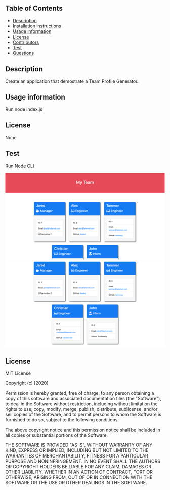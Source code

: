 ## Table of Contents 

* [Description](#description)
* [Installation instructions](#installation)
* [Usage information](#usage)
* [License](#License)
* [Contributors](#contributors)
* [Test](#test)
* [Questions](#questions)



## Description

Create an application that demostrate a Team Profile Generator.

## Usage information
 
 Run node index.js

 ## License

None

## Test
 
 Run Node CLI

![Employee Summary 1](./Assets/10-OOP-homework-demo-1.png)
![Employee Summary 2](./Assets/10-OOP-homework-demo-2.png)
 
 ## License

MIT License

Copyright (c) [2020] 

Permission is hereby granted, free of charge, to any person obtaining a copy
of this software and associated documentation files (the "Software"), to deal
in the Software without restriction, including without limitation the rights
to use, copy, modify, merge, publish, distribute, sublicense, and/or sell
copies of the Software, and to permit persons to whom the Software is
furnished to do so, subject to the following conditions:

The above copyright notice and this permission notice shall be included in all
copies or substantial portions of the Software.

THE SOFTWARE IS PROVIDED "AS IS", WITHOUT WARRANTY OF ANY KIND, EXPRESS OR
IMPLIED, INCLUDING BUT NOT LIMITED TO THE WARRANTIES OF MERCHANTABILITY,
FITNESS FOR A PARTICULAR PURPOSE AND NONINFRINGEMENT. IN NO EVENT SHALL THE
AUTHORS OR COPYRIGHT HOLDERS BE LIABLE FOR ANY CLAIM, DAMAGES OR OTHER
LIABILITY, WHETHER IN AN ACTION OF CONTRACT, TORT OR OTHERWISE, ARISING FROM,
OUT OF OR IN CONNECTION WITH THE SOFTWARE OR THE USE OR OTHER DEALINGS IN THE
SOFTWARE.
